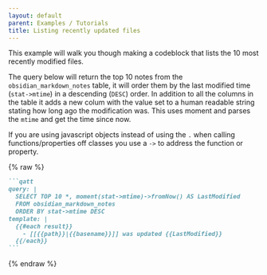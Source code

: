 ```yaml
---
layout: default
parent: Examples / Tutorials
title: Listing recently updated files
---
```


This example will walk you though making a codeblock that lists the 10 most recently modified files.

The query below will return the top 10 notes from the `obsidian_markdown_notes` table, it will order them by the last modified time (`stat->mtime`) in a descending (`DESC`) order. In addition to all the columns in the table it adds a new colum with the value set to a human readable string stating how long ago the modification was. This uses moment and parses the `mtime` and get the time since now.

If you are using javascript objects instead of using the `.` when calling functions/properties off classes you use a `->` to address the function or property.

{% raw %}
````markdown
```qatt
query: |
  SELECT TOP 10 *, moment(stat->mtime)->fromNow() AS LastModified
  FROM obsidian_markdown_notes
  ORDER BY stat->mtime DESC
template: |
  {{#each result}}
    - [[{{path}}|{{basename}}]] was updated {{LastModified}}
  {{/each}}
```
````
{% endraw %}
